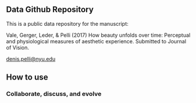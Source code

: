 ## Data Github Repository

This is a public data repository for the manuscript:

Vale, Gerger, Leder, & Pelli (2017) How beauty unfolds over time:
Perceptual and physiological measures of aesthetic experience. Submitted to Journal of Vision.

denis.pelli@nyu.edu


## How to use

### Collaborate, discuss, and evolve

